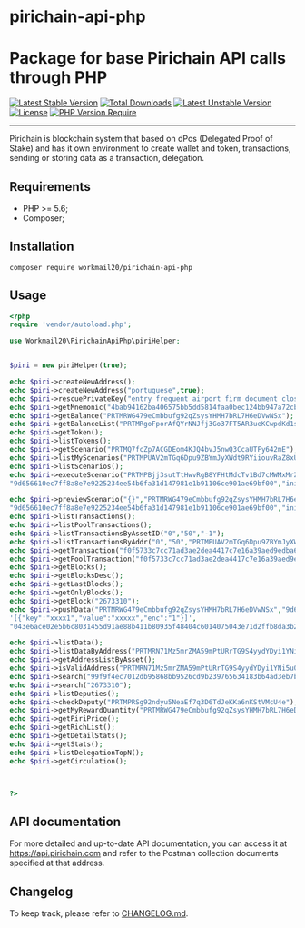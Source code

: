 # pirichain-api-php

Package for base Pirichain API calls through PHP
============

[![Latest Stable Version](http://poser.pugx.org/workmail20/pirichain-api-php/v)](https://packagist.org/packages/workmail20/pirichain-api-php) 
[![Total Downloads](http://poser.pugx.org/workmail20/pirichain-api-php/downloads)](https://packagist.org/packages/workmail20/pirichain-api-php) 
[![Latest Unstable Version](http://poser.pugx.org/workmail20/pirichain-api-php/v/unstable)](https://packagist.org/packages/workmail20/pirichain-api-php) 
[![License](http://poser.pugx.org/workmail20/pirichain-api-php/license)](https://packagist.org/packages/workmail20/pirichain-api-php) 
[![PHP Version Require](http://poser.pugx.org/workmail20/pirichain-api-php/require/php)](https://packagist.org/packages/workmail20/pirichain-api-php)


---
Pirichain is blockchain system that based on dPos (Delegated Proof of Stake) and has it own environment to create wallet and token, transactions, sending or storing data as a transaction, delegation.


Requirements
------------

* PHP >= 5.6;
* Composer;

Installation
------------
    composer require workmail20/pirichain-api-php


Usage
------------
```php
<?php
require 'vendor/autoload.php';

use Workmail20\PirichainApiPhp\piriHelper;


$piri = new piriHelper(true);

echo $piri->createNewAddress();
echo $piri->createNewAddress("portuguese",true);
echo $piri->rescuePrivateKey("entry frequent airport firm document close human roof fix pond popular laugh banner fruit faint exact sleep axis pipe crush today elder inform saddle");
echo $piri->getMnemonic("4bab94162ba406575bb5dd5814faa0bec124bb947a72cb221e951a8e348e9ce5");
echo $piri->getBalance("PRTMRWG479eCmbbufg92qZsysYHMH7bRL7H6eDVwNSx");
echo $piri->getBalanceList("PRTMRgoFporAfQYrNNJfj3Go37FT5AR3ueKCwpdKd1s");
echo $piri->getToken();
echo $piri->listTokens();
echo $piri->getScenario("PRTMQ7fcZp7ACGDEom4KJQ4bvJ5nwQ3CcaUTFy642mE");
echo $piri->listMyScenarios("PRTMPUAV2mTGq6Dpu9ZBYmJyXWdt9RYiiouvRaZ8xUR");
echo $piri->listScenarios();
echo $piri->executeScenario("PRTMPBjj3sutTtHwvRgB8YFHtMdcTv1Bd7cMWMxMrZP","PRTMRWG479eCmbbufg92qZsysYHMH7bRL7H6eDVwNSx",
"9d656610ec7ff8a8e7e9225234ee54b6fa31d147981e1b91106ce901ae69bf00","init",'["11","22","333"]');

echo $piri->previewScenario("{}","PRTMRWG479eCmbbufg92qZsysYHMH7bRL7H6eDVwNSx",
"9d656610ec7ff8a8e7e9225234ee54b6fa31d147981e1b91106ce901ae69bf00","init",'["11","22","333"]');
echo $piri->listTransactions();
echo $piri->listPoolTransactions();
echo $piri->listTransactionsByAssetID("0","50","-1");
echo $piri->listTransactionsByAddr("0","50","PRTMPUAV2mTGq6Dpu9ZBYmJyXWdt9RYiiouvRaZ8xUR");
echo $piri->getTransaction("f0f5733c7cc71ad3ae2dea4417c7e16a39aed9edba6a4c414568875b30a1ad9b");
echo $piri->getPoolTransaction("f0f5733c7cc71ad3ae2dea4417c7e16a39aed9edba6a4c414568875b30a1ad9b");
echo $piri->getBlocks();
echo $piri->getBlocksDesc();
echo $piri->getLastBlocks();
echo $piri->getOnlyBlocks();
echo $piri->getBlock("2673310");
echo $piri->pushData("PRTMRWG479eCmbbufg92qZsysYHMH7bRL7H6eDVwNSx","9d656610ec7ff8a8e7e9225234ee54b6fa31d147981e1b91106ce901ae69bf00","PRTMRN71Mz5mrZMA59mPtURrTG9S4yydYDyi1YNi5uX",
'[{"key":"xxxx1","value":"xxxxx","enc":"1"}]',
"043e6ace02e5b6c8031455d91ae88b411b80935f48404c6014075043e71d2ffb8da3b2f5f3a480f9be45b9455b846781bdbdf6466076645cc86e5a00c82c51bc00");

echo $piri->listData();
echo $piri->listDataByAddress("PRTMRN71Mz5mrZMA59mPtURrTG9S4yydYDyi1YNi5uX");
echo $piri->getAddressListByAsset();
echo $piri->isValidAddress("PRTMRN71Mz5mrZMA59mPtURrTG9S4yydYDyi1YNi5u0");
echo $piri->search("99f9f4ec7012db95868bb9526cd9b239765634183b64ad3eb7b3c13daf5ed12d");
echo $piri->search("2673310");
echo $piri->listDeputies();
echo $piri->checkDeputy("PRTMPRSg92ndyu5NeaEf7q3D6TdJeKKa6nKStVMcU4e");
echo $piri->getMyRewardQuantity("PRTMRWG479eCmbbufg92qZsysYHMH7bRL7H6eDVwNSx","9d656610ec7ff8a8e7e9225234ee54b6fa31d147981e1b91106ce901ae69bf00");
echo $piri->getPiriPrice();
echo $piri->getRichList();
echo $piri->getDetailStats();
echo $piri->getStats();
echo $piri->listDelegationTopN();
echo $piri->getCirculation();



?>
```

API documentation
------------

For more detailed and up-to-date API documentation, you can access it at https://api.pirichain.com and refer to the Postman collection documents specified at that address.

Changelog
------------

To keep track, please refer to [CHANGELOG.md](https://github.com/workmail20/pirichain-api-php/blob/master/CHANGELOG.md).
